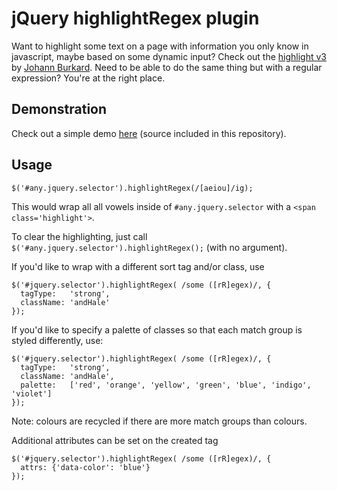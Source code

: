 # jQuery highlightRegex plugin

Want to highlight some text on a page with information you only
know in javascript, maybe based on some dynamic input?  Check out the
[highlight v3](http://johannburkard.de/blog/programming/javascript/highlight-javascript-text-higlighting-jquery-plugin.html)
by [Johann Burkard](http://johannburkard.de/).  Need to be able to do
the same thing but with a regular expression?  You're at the right
place.

## Demonstration

Check out a simple demo
[here](http://jbr.github.io/jQuery.highlightRegex)
(source included in this repository).

## Usage

    $('#any.jquery.selector').highlightRegex(/[aeiou]/ig);

This would wrap all all vowels inside of `#any.jquery.selector` with a
`<span class='highlight'>`.
  
To clear the highlighting, just call `$('#any.jquery.selector').highlightRegex();` (with no argument).

If you'd like to wrap with a different sort tag and/or class, use

    $('#jquery.selector').highlightRegex( /some ([rR]egex)/, {
      tagType:   'strong',
      className: 'andHale'
    });

If you'd like to specify a palette of classes so that each match group is styled differently, use:

    $('#jquery.selector').highlightRegex( /some ([rR]egex)/, {
      tagType:   'strong',
      className: 'andHale',
      palette:   ['red', 'orange', 'yellow', 'green', 'blue', 'indigo', 'violet']
    });

Note: colours are recycled if there are more match groups than colours.

Additional attributes can be set on the created tag

    $('#jquery.selector').highlightRegex( /some ([rR]egex)/, {
      attrs: {'data-color': 'blue'}
    });

